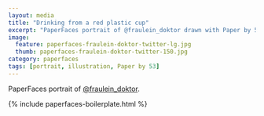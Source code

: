 ```yaml
---
layout: media
title: "Drinking from a red plastic cup"
excerpt: "PaperFaces portrait of @fraulein_doktor drawn with Paper by 53 on an iPad."
image: 
  feature: paperfaces-fraulein-doktor-twitter-lg.jpg
  thumb: paperfaces-fraulein-doktor-twitter-150.jpg
category: paperfaces
tags: [portrait, illustration, Paper by 53]
---
```


PaperFaces portrait of [@fraulein_doktor](http://twitter.com/fraulein_doktor).

{% include paperfaces-boilerplate.html %}